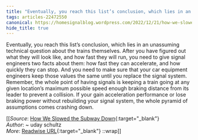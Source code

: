 ```yaml
---
title: "Eventually, you reach this list’s conclusion, which lies in an ..."
tags: articles-22472550
canonical: https://homesignalblog.wordpress.com/2022/12/21/how-we-slowed-the-subway-down/
hide_title: true
---
```


Eventually, you reach this list’s conclusion, which lies in an unassuming technical question about the trains themselves. After you have figured out what they will look like, and how fast they will run, you need to give signal engineers two facts about them: how fast they can accelerate, and how quickly they can stop. And you need to make sure that your car equipment engineers keep those values the same until you replace the signal system. Remember, the whole point of having signals is keeping a train going at any given location’s maximum possible speed enough braking distance from its leader to prevent a collision. If your gain acceleration performance or lose braking power without rebuilding your signal system, the whole pyramid of assumptions comes crashing down.


[[_Source_: [How We Slowed the Subway Down](https://homesignalblog.wordpress.com/2022/12/21/how-we-slowed-the-subway-down/){:target="_blank"}<br>
_Author_: ~ uday schultz<br>
_More_: [Readwise URL](https://readwise.io/open/442236241){:target="_blank"}
::wrap]]